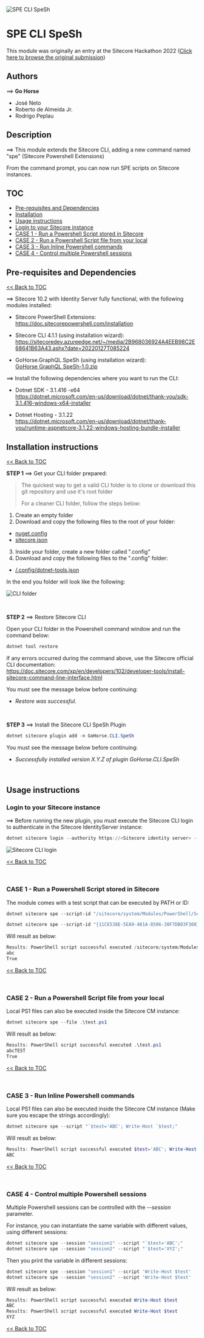 ![SPE CLI SpeSh](docs/images/GoHorse%20SpeSh.png?raw=true)
# SPE CLI SpeSh

This module was originally an entry at the Sitecore Hackathon 2022 ([Click here to browse the original submission](https://github.com/Sitecore-Hackathon/2022-Go-Horse/tree/Hackathon-submission))  

## Authors
⟹ **Go Horse**
- José Neto
- Roberto de Almeida Jr.
- Rodrigo Peplau 

## Description
⟹ This module extends the Sitecore CLI, adding a new command named "spe" (Sitecore Powershell Extensions)

From the command prompt, you can now run SPE scripts on Sitecore instances.

## TOC

* [Pre-requisites and Dependencies](#pre-requisites-and-dependencies)
* [Installation](#installation-instructions)
* [Usage instructions](#usage-instructions)
* [Login to your Sitecore instance](#login-to-your-sitecore-instance)
* [CASE 1 - Run a Powershell Script stored in Sitecore](#case-1---run-a-powershell-script-stored-in-sitecore)
* [CASE 2 - Run a Powershell Script file from your local](#case-2---run-a-powershell-script-file-from-your-local)
* [CASE 3 - Run Inline Powershell commands](#case-3---run-inline-powershell-commands)
* [CASE 4 - Control multiple Powershell sessions](#case-4---control-multiple-powershell-sessions)

## Pre-requisites and Dependencies
[<< Back to TOC](#toc)

⟹ Sitecore 10.2 with Identity Server fully functional, with the following modules installed:

* Sitecore PowerShell Extensions:  
https://doc.sitecorepowershell.com/installation

* Sitecore CLI 4.1.1 (using installation wizard):  
https://sitecoredev.azureedge.net/~/media/2B968036924A4EEB98C2E68641B63A43.ashx?date=20220127T085224

* GoHorse.GraphQL.SpeSh (using installation wizard):  
[GoHorse GraphQL SpeSh-1.0.zip](/sc-packages/GoHorse%20GraphQL%20SpeSh-1.0.zip?raw=true)

⟹ Install the following dependencies where you want to run the CLI:

* Dotnet SDK - 3.1.416 -x64  
https://dotnet.microsoft.com/en-us/download/dotnet/thank-you/sdk-3.1.416-windows-x64-installer  

* Dotnet Hosting - 3.1.22  
https://dotnet.microsoft.com/en-us/download/dotnet/thank-you/runtime-aspnetcore-3.1.22-windows-hosting-bundle-installer

## Installation instructions
[<< Back to TOC](#toc)

**STEP 1** ⟹ Get your CLI folder prepared:

> The quickest way to get a valid CLI folder is to clone or download this git repository and use it's root folder
> 
> For a cleaner CLI folder, follow the steps below:

 1. Create an empty folder
 2. Download and copy the following files to the root of your folder:
 - [nuget.config](/nuget.config?raw=true)
 - [sitecore.json](/sitecore.json?raw=true)
 3. Inside your folder, create a new folder called ".config"
 4. Download and copy the following files to the ".config" folder: 
 - [/.config/dotnet-tools.json](/.config/dotnet-tools.json?raw=true)
 
 In the end you folder will look like the following:
 
 ![CLI folder](docs/images/CLIfolder.png?raw=true)

<br>

**STEP 2** ⟹ Restore Sitecore CLI

Open your CLI folder in the Powershell command window and run the command below:

```powershell
dotnet tool restore
```

If any errors occurred during the command above, use the Sitecore official CLI documentation:  https://doc.sitecore.com/xp/en/developers/102/developer-tools/install-sitecore-command-line-interface.html

You must see the message below before continuing:

* *Restore was successful.*

<br>

**STEP 3** ⟹ Install the Sitecore CLI SpeSh Plugin

```powershell
dotnet sitecore plugin add -n GoHorse.CLI.SpeSh
```

You must see the message below before continuing:

* *Successfully installed version X.Y.Z of plugin GoHorse.CLI.SpeSh*

<br>

## Usage instructions

### Login to your Sitecore instance

⟹ Before running the new plugin, you must execute the Sitecore CLI login to authenticate in the Sitecore IdentityServer instance:

```powershell
dotnet sitecore login --authority https://<Sitecore identity server> --cm http://<Sitecore instance> --allow-write true
```

![Sitecore CLI login](docs/images/sitecore-cli-login.png?raw=true "Sitecore CLI login")

[<< Back to TOC](#toc)

<br>

### CASE 1 - Run a Powershell Script stored in Sitecore

The module comes with a test script that can be executed by PATH or ID:

```powershell
dotnet sitecore spe --script-id "/sitecore/system/Modules/PowerShell/Script Library/GoHorse SpeSh Test Script"
```

```powershell
dotnet sitecore spe --script-id "{11CE538E-5EA9-481A-8506-30F7DB03F308}"
```

Will result as below:

```powershell
Results: PowerShell script successful executed /sitecore/system/Modules/PowerShell/Script Library/GoHorse SpeSh Test Script
abc
True
```

[<< Back to TOC](#toc)

<br>

### CASE 2 - Run a Powershell Script file from your local

Local PS1 files can also be executed inside the Sitecore CM instance:

```powershell
dotnet sitecore spe --file .\test.ps1
```

Will result as below:

```powershell
Results: PowerShell script successful executed .\test.ps1
abcTEST
True
```

[<< Back to TOC](#toc)

<br>

### CASE 3 - Run Inline Powershell commands

Local PS1 files can also be executed inside the Sitecore CM instance (Make sure you escape the strings accordingly):

```powershell
dotnet sitecore spe --script "`$test='ABC'; Write-Host `$test;"
```

Will result as below:

```powershell
Results: PowerShell script successful executed $test='ABC'; Write-Host $test;
ABC
```

[<< Back to TOC](#toc)

<br>

### CASE 4 - Control multiple Powershell sessions

Multiple Powershell sessions can be controlled with the *--session* parameter.

For instance, you can instantiate the same variable with different values, using different sessions:

```powershell
dotnet sitecore spe --session "session1" --script "`$test='ABC';"
dotnet sitecore spe --session "session2" --script "`$test='XYZ';"
```
Then you print the variable in different sessions:

```powershell
dotnet sitecore spe --session "session1" --script 'Write-Host $test'
dotnet sitecore spe --session "session2" --script 'Write-Host $test'
```

Will result as below:

```powershell
Results: PowerShell script successful executed Write-Host $test
ABC
Results: PowerShell script successful executed Write-Host $test
XYZ
```

[<< Back to TOC](#toc)

